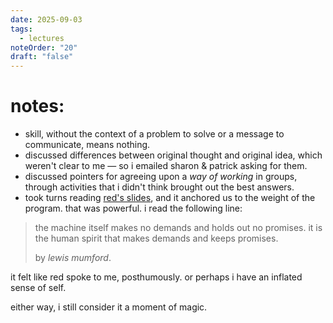 ```yaml
---
date: 2025-09-03
tags:
  - lectures
noteOrder: "20"
draft: "false"
---
```

# notes: 
- skill, without the context of a problem to solve or a message to communicate, means nothing. 
- discussed differences between original thought and original idea, which weren't clear to me — so i emailed sharon & patrick asking for them. 
- discussed pointers for agreeing upon a *way of working* in groups, through activities that i didn't think brought out the best answers. 
- took turns reading [red's slides](https://new.express.adobe.com/publishedV2/urn:aaid:sc:US:c0d15545-d3fa-4684-bcda-61ceea576064?category=search), and it anchored us to the weight of the program. that was powerful. i read the following line: 

>   the machine itself makes no demands and holds out no promises. it is the human spirit that makes demands and keeps promises. 
>   
>   by *lewis mumford*. 

it felt like red spoke to me, posthumously. or perhaps i have an inflated sense of self. 

either way, i still consider it a moment of magic. 
  